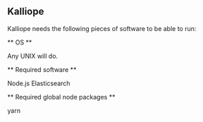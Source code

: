 
## Kalliope

Kalliope needs the following pieces of software to be able to run:


** OS **

Any UNIX will do.

** Required software **

Node.js
Elasticsearch

** Required global node packages **

yarn
